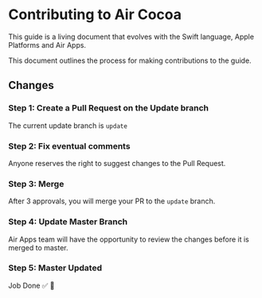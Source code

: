 

# Contributing to Air Cocoa

This guide is a living document that evolves with the Swift language, Apple Platforms and Air Apps. 

This document outlines the process for making contributions to the guide.

## Changes 

### Step 1: Create a Pull Request on the Update branch

The current update branch is `update` 

### Step 2: Fix eventual comments

Anyone reserves the right to suggest changes to the Pull Request. 

### Step 3: Merge

After 3 approvals, you will merge your PR to the `update` branch.

### Step 4: Update Master Branch

Air Apps team will have the opportunity to review the changes before it is merged to master.

### Step 5: Master Updated

Job Done ✅ 🎉
